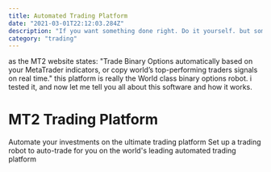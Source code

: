 ```yaml
---
title: Automated Trading Platform
date: "2021-03-01T22:12:03.284Z"
description: "If you want something done right. Do it yourself. but sometimes you just get the expert to do it under your supervision. This is the Platform i will tell you all about"
category: "trading"
---
```


as the MT2 website states: "Trade Binary Options automatically based on your MetaTrader indicators, or copy world’s top-performing traders signals on real time."
this platform is really the World class binary options robot. i tested it, and now let me tell you all about this software and how it works.

# MT2 Trading Platform

Automate your investments on the ultimate trading platform
Set up a trading robot to auto-trade for you on the world's leading automated trading platform
